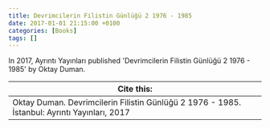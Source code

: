 ```yaml
---
title: Devrimcilerin Filistin Günlüğü 2 1976 - 1985
date: 2017-01-01 21:15:00 +0100
categories: [Books]
tags: []
---
```


In 2017, Ayrıntı Yayınları published 'Devrimcilerin Filistin Günlüğü 2 1976 - 1985' by Oktay Duman.


| Cite this:   |
|--------|
| Oktay Duman. Devrimcilerin Filistin Günlüğü 2 1976 - 1985. İstanbul: Ayrıntı Yayınları, 2017

 